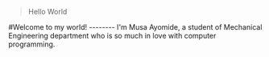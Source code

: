 >Hello World

 #Welcome to my world! --------
   I'm Musa Ayomide, a student of Mechanical Engineering department who is so much in love with computer programming.

